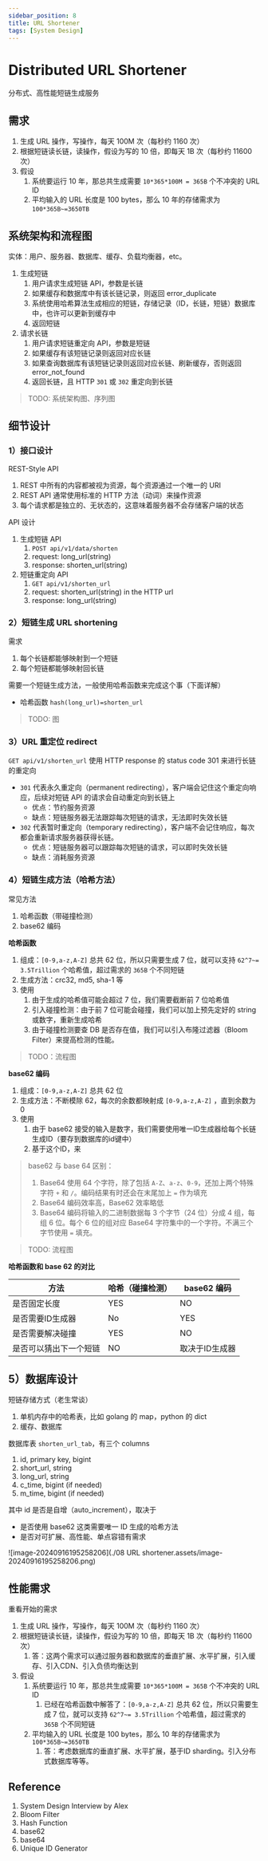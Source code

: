 ```yaml
---
sidebar_position: 8
title: URL Shortener
tags: [System Design]
---
```


# Distributed URL Shortener

分布式、高性能短链生成服务

## 需求

1. 生成 URL 操作，写操作，每天 100M 次（每秒约 1160 次）
2. 根据短链读长链，读操作，假设为写的 10 倍，即每天  1B 次（每秒约 11600 次）
3. 假设
   1. 系统要运行 10 年，那总共生成需要 `10*365*100M = 365B` 个不冲突的 URL ID 
   2. 平均输入的 URL 长度是 100 bytes，那么 10 年的存储需求为 `100*365B~=3650TB`

## 系统架构和流程图

实体：用户、服务器、数据库、缓存、负载均衡器，etc。

1. 生成短链
   1. 用户请求生成短链 API，参数是长链
   2. 如果缓存和数据库中有该长链记录，则返回 error_duplicate
   3. 系统使用哈希算法生成相应的短链，存储记录（ID，长链，短链）数据库中，也许可以更新到缓存中
   4. 返回短链
2. 请求长链
   1. 用户请求短链重定向 API，参数是短链
   2. 如果缓存有该短链记录则返回对应长链
   3. 如果查询数据库有该短链记录则返回对应长链、刷新缓存，否则返回 error_not_found
   4. 返回长链，且 HTTP `301` 或 `302` 重定向到长链

> TODO: 系统架构图、序列图

## 细节设计

### 1）接口设计

REST-Style API

1. REST 中所有的内容都被视为资源，每个资源通过一个唯一的 URI
2. REST API 通常使用标准的 HTTP 方法（动词）来操作资源
3. 每个请求都是独立的、无状态的，这意味着服务器不会存储客户端的状态

API 设计

1. 生成短链 API
   1. `POST api/v1/data/shorten`
   2. request: long_url(string)
   3. response: shorten_url(string)
2. 短链重定向 API
   1. `GET api/v1/shorten_url`
   2. request: shorten_url(string) in the HTTP url
   3. response: long_url(string)

### 2）短链生成 URL shortening

需求

1. 每个长链都能够映射到一个短链
2. 每个短链都能够映射回长链

需要一个短链生成方法，一般使用哈希函数来完成这个事（下面详解）

- 哈希函数 `hash(long_url)=shorten_url`

> TODO: 图

### 3）URL 重定位 redirect

``GET api/v1/shorten_url`` 使用 HTTP response 的 status code 301 来进行长链的重定向

- `301` 代表永久重定向（permanent redirecting），客户端会记住这个重定向响应，后续对短链 API 的请求会自动重定向到长链上
  - 优点：节约服务资源
  - 缺点：短链服务器无法跟踪每次短链的请求，无法即时失效长链
- `302` 代表暂时重定向（temporary redirecting），客户端不会记住响应，每次都会重新请求服务器获得长链。
  - 优点：短链服务器可以跟踪每次短链的请求，可以即时失效长链
  - 缺点：消耗服务资源

### 4）短链生成方法（哈希方法）

常见方法

1. 哈希函数（带碰撞检测）
1. base62 编码

**哈希函数**

1. 组成：`[0-9,a-z,A-Z]` 总共 62 位，所以只需要生成 7 位，就可以支持 `62^7~= 3.5Trillion` 个哈希值，超过需求的 `365B` 个不同短链
2. 生成方法：crc32, md5, sha-1 等
3. 使用
   1. 由于生成的哈希值可能会超过 7 位，我们需要截断前 7 位哈希值
   2. 引入碰撞检测：由于前 7 位可能会碰撞，我们可以加上预先定好的 string 或数字，重新生成哈希
   3. 由于碰撞检测要查 DB 是否存在值，我们可以引入布隆过滤器（Bloom Filter）来提高检测的性能。

> TODO：流程图

**base62 编码**

1. 组成：`[0-9,a-z,A-Z]` 总共 62 位
2. 生成方法：不断模除 62，每次的余数都映射成 `[0-9,a-z,A-Z]` ，直到余数为 0
3. 使用
   1. 由于 base62 接受的输入是数字，我们需要使用唯一ID生成器给每个长链生成ID（要存到数据库的id键中）
   2. 基于这个ID，来

> base62 与 base 64 区别：
>
> 1. Base64 使用 64 个字符，除了包括 `A-Z`、`a-z`、`0-9`，还加上两个特殊字符 `+` 和 `/`。编码结果有时还会在末尾加上 `=` 作为填充
> 2. Base64 编码效率高，Base62 效率略低
> 3. Base64 编码将输入的二进制数据每 3 个字节（24 位）分成 4 组，每组 6 位。每个 6 位的组对应 Base64 字符集中的一个字符。不满三个字节使用 `=` 填充。

> TODO: 流程图

**哈希函数和 base 62 的对比**

| 方法                   | 哈希（碰撞检测） | base62 编码    |
| ---------------------- | ---------------- | -------------- |
| 是否固定长度           | YES              | NO             |
| 是否需要ID生成器       | No               | YES            |
| 是否需要解决碰撞       | YES              | NO             |
| 是否可以猜出下一个短链 | NO               | 取决于ID生成器 |

## 5）数据库设计

短链存储方式（老生常谈）

1. 单机内存中的哈希表，比如 golang 的 map，python 的 dict
2. 缓存、数据库

数据库表 `shorten_url_tab`，有三个 columns

1. id, primary key, bigint
2. short_url, string
3. long_url, string
4. c_time, bigint (if needed)
5. m_time, bigint (if needed)

其中 id 是否是自增（auto_increment），取决于

- 是否使用 base62 这类需要唯一 ID 生成的哈希方法
- 是否对可扩展、高性能、单点容错有需求

![image-20240916195258206](./08 URL shortener.assets/image-20240916195258206.png)

## 性能需求

重看开始的需求

1. 生成 URL 操作，写操作，每天 100M 次（每秒约 1160 次）
2. 根据短链读长链，读操作，假设为写的 10 倍，即每天  1B 次（每秒约 11600 次）
   1. 答：这两个需求可以通过服务器和数据库的垂直扩展、水平扩展，引入缓存、引入CDN、引入负债均衡达到
3. 假设
   1. 系统要运行 10 年，那总共生成需要 `10*365*100M = 365B` 个不冲突的 URL ID
      1. 已经在哈希函数中解答了：`[0-9,a-z,A-Z]` 总共 62 位，所以只需要生成 7 位，就可以支持 `62^7~= 3.5Trillion` 个哈希值，超过需求的 `365B` 个不同短链
   2. 平均输入的 URL 长度是 100 bytes，那么 10 年的存储需求为 `100*365B~=3650TB`
      1. 答：考虑数据库的垂直扩展、水平扩展，基于ID sharding。引入分布式数据库等等。

## Reference

1. System Design Interview by Alex
1. Bloom Filter
1. Hash Function
1. base62
1. base64
1. Unique ID Generator
